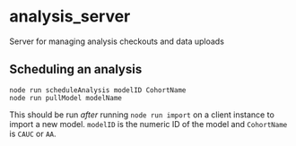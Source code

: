# analysis_server
Server for managing analysis checkouts and data uploads

## Scheduling an analysis
```
node run scheduleAnalysis modelID CohortName
node run pullModel modelName
```
This should be run *after* running `node run import` on a client instance to import a new model. `modelID` is the numeric ID of the model and `CohortName` is `CAUC` or `AA`.
